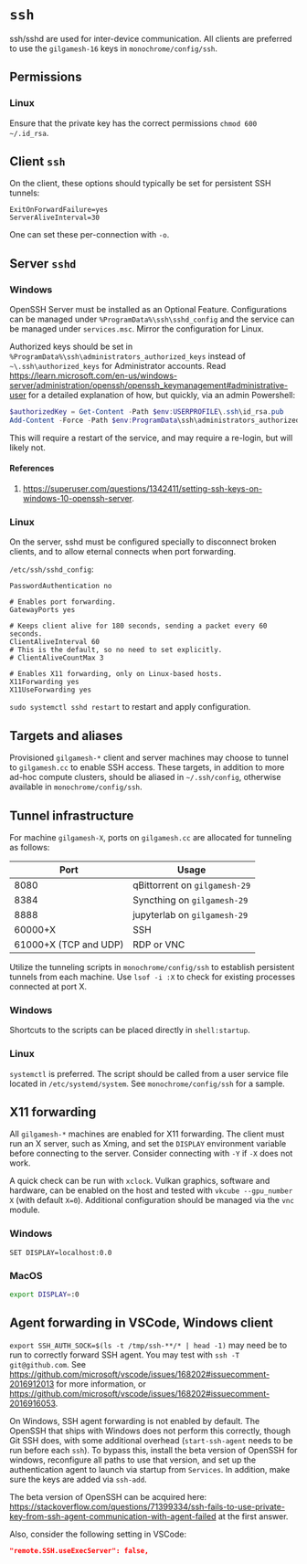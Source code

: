 # `ssh`

ssh/sshd are used for inter-device communication. All clients are preferred to use the `gilgamesh-16` keys in `monochrome/config/ssh`.

## Permissions

### Linux

Ensure that the private key has the correct permissions `chmod 600 ~/.id_rsa`.

## Client `ssh`

On the client, these options should typically be set for persistent SSH tunnels:

```
ExitOnForwardFailure=yes
ServerAliveInterval=30
```

One can set these per-connection with `-o`.

## Server `sshd`

### Windows

OpenSSH Server must be installed as an Optional Feature. Configurations can be managed under `%ProgramData%\ssh\sshd_config` and the service can be managed under `services.msc`. Mirror the configuration for Linux.

Authorized keys should be set in `%ProgramData%\ssh\administrators_authorized_keys` instead of `~\.ssh\authorized_keys` for Administrator accounts. Read <https://learn.microsoft.com/en-us/windows-server/administration/openssh/openssh_keymanagement#administrative-user> for a detailed explanation of how, but quickly, via an admin Powershell:

```powershell
$authorizedKey = Get-Content -Path $env:USERPROFILE\.ssh\id_rsa.pub
Add-Content -Force -Path $env:ProgramData\ssh\administrators_authorized_keys -Value "$authorizedKey";icacls.exe "$env:ProgramData\ssh\administrators_authorized_keys" /inheritance:r /grant "Administrators:F" /grant "SYSTEM:F"
```

This will require a restart of the service, and may require a re-login, but will likely not.

#### References

1. <https://superuser.com/questions/1342411/setting-ssh-keys-on-windows-10-openssh-server>.

### Linux

On the server, sshd must be configured specially to disconnect broken clients, and to allow eternal connects when port forwarding.

`/etc/ssh/sshd_config`:

```
PasswordAuthentication no

# Enables port forwarding.
GatewayPorts yes

# Keeps client alive for 180 seconds, sending a packet every 60 seconds.
ClientAliveInterval 60
# This is the default, so no need to set explicitly.
# ClientAliveCountMax 3

# Enables X11 forwarding, only on Linux-based hosts.
X11Forwarding yes
X11UseForwarding yes
```

`sudo systemctl sshd restart` to restart and apply configuration.

## Targets and aliases

Provisioned `gilgamesh-*` client and server machines may choose to tunnel to `gilgamesh.cc` to enable SSH access. These targets, in addition to more ad-hoc compute clusters, should be aliased in `~/.ssh/config`, otherwise available in `monochrome/config/ssh`.

## Tunnel infrastructure

For machine `gilgamesh-X`, ports on `gilgamesh.cc` are allocated for tunneling as follows:

Port|Usage
-|-
8080|qBittorrent on `gilgamesh-29`
8384|Syncthing on `gilgamesh-29`
8888|jupyterlab on `gilgamesh-29`
60000+X|SSH
61000+X (TCP and UDP)|RDP or VNC

Utilize the tunneling scripts in `monochrome/config/ssh` to establish persistent tunnels from each machine. Use `lsof -i :X` to check for existing processes connected at port X.

### Windows

Shortcuts to the scripts can be placed directly in `shell:startup`.

### Linux

`systemctl` is preferred. The script should be called from a user service file located in `/etc/systemd/system`. See `monochrome/config/ssh` for a sample.

## X11 forwarding

All `gilgamesh-*` machines are enabled for X11 forwarding. The client must run an X server, such as Xming, and set the `DISPLAY` environment variable before connecting to the server. Consider connecting with `-Y` if `-X` does not work.

A quick check can be run with `xclock`. Vulkan graphics, software and hardware, can be enabled on the host and tested with `vkcube --gpu_number X` (with default `X=0`). Additional configuration should be managed via the `vnc` module.

### Windows

```batch
SET DISPLAY=localhost:0.0
```

### MacOS

```bash
export DISPLAY=:0
```

## Agent forwarding in VSCode, Windows client

`export SSH_AUTH_SOCK=$(ls -t /tmp/ssh-**/* | head -1)` may need be to run to correctly forward SSH agent. You may test with `ssh -T git@github.com`. See <https://github.com/microsoft/vscode/issues/168202#issuecomment-2016912013> for more information, or <https://github.com/microsoft/vscode/issues/168202#issuecomment-2016916053>.

On Windows, SSH agent forwarding is not enabled by default. The OpenSSH that ships with Windows does not perform this correctly, though Git SSH does, with some additional overhead (`start-ssh-agent` needs to be run before each `ssh`). To bypass this, install the beta version of OpenSSH for windows, reconfigure all paths to use that version, and set up the authentication agent to launch via startup from `Services`. In addition, make sure the keys are added via `ssh-add`.

The beta version of OpenSSH can be acquired here: <https://stackoverflow.com/questions/71399334/ssh-fails-to-use-private-key-from-ssh-agent-communication-with-agent-failed> at the first answer.

Also, consider the following setting in VSCode:

```json
"remote.SSH.useExecServer": false,
```

